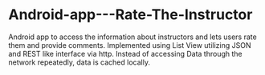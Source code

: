 # Android-app---Rate-The-Instructor
Android app to access the information about instructors and lets users rate them and provide comments.
Implemented using List View utilizing JSON and REST like interface via http. 
Instead of accessing Data through the network repeatedly, data is cached locally.
